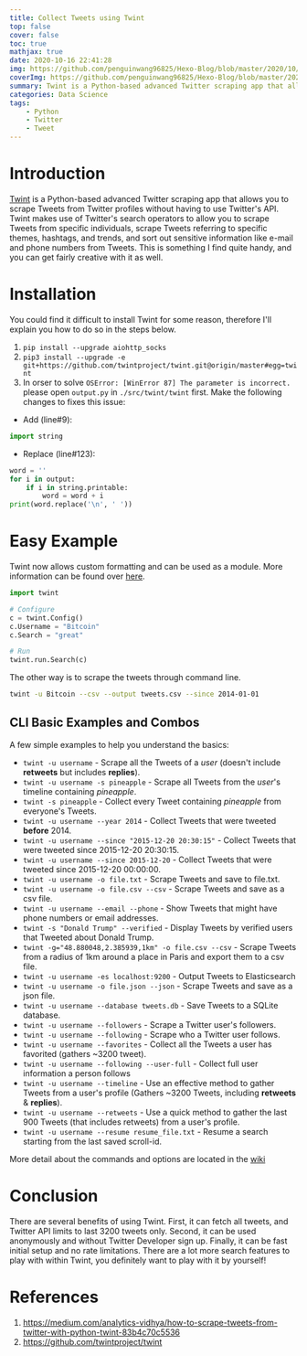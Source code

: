 ```yaml
---
title: Collect Tweets using Twint
top: false
cover: false
toc: true
mathjax: true
date: 2020-10-16 22:41:28
img: https://github.com/penguinwang96825/Hexo-Blog/blob/master/2020/10/16/2020-10-16-collect-tweets-using-twint/wallhaven-j3ej9y.jpg?raw=true
coverImg: https://github.com/penguinwang96825/Hexo-Blog/blob/master/2020/10/16/2020-10-16-collect-tweets-using-twint/wallhaven-j3ej9y.jpg?raw=true
summary: Twint is a Python-based advanced Twitter scraping app that allows you to scrape Tweets from Twitter profiles without having to use Twitter's API. Twint makes use of Twitter's search operators to allow you to scrape Tweets from specific individuals, scrape Tweets referring to specific themes, hashtags, and trends, and sort out sensitive information like e-mail and phone numbers from Tweets. This is something I find quite handy, and you can get fairly creative with it as well.
categories: Data Science
tags:
	- Python
	- Twitter
	- Tweet
---
```


# Introduction

[Twint](https://github.com/twintproject/twint) is a Python-based advanced Twitter scraping app that allows you to scrape Tweets from Twitter profiles without having to use Twitter's API. Twint makes use of Twitter's search operators to allow you to scrape Tweets from specific individuals, scrape Tweets referring to specific themes, hashtags, and trends, and sort out sensitive information like e-mail and phone numbers from Tweets. This is something I find quite handy, and you can get fairly creative with it as well.

# Installation

You could find it difficult to install Twint for some reason, therefore I'll explain you how to do so in the steps below.

1. `pip install --upgrade aiohttp_socks`
2. `pip3 install --upgrade -e git+https://github.com/twintproject/twint.git@origin/master#egg=twint`
3. In orser to solve `OSError: [WinError 87] The parameter is incorrect.` please open `output.py` in `./src/twint/twint` first. Make the following changes to fixes this issue:

- Add (line#9):
```python
import string
``` 

- Replace (line#123):
```python
word = ''
for i in output:
	if i in string.printable:
		word = word + i
print(word.replace('\n', ' '))
```

# Easy Example

Twint now allows custom formatting and can be used as a module. More information can be found over [here](https://github.com/twintproject/twint/wiki).

```python
import twint

# Configure
c = twint.Config()
c.Username = "Bitcoin"
c.Search = "great"

# Run
twint.run.Search(c)
```

The other way is to scrape the tweets through command line.

```bash
twint -u Bitcoin --csv --output tweets.csv --since 2014-01-01 
```

## CLI Basic Examples and Combos
A few simple examples to help you understand the basics:

- `twint -u username` - Scrape all the Tweets of a *user* (doesn't include **retweets** but includes **replies**).
- `twint -u username -s pineapple` - Scrape all Tweets from the *user*'s timeline containing _pineapple_.
- `twint -s pineapple` - Collect every Tweet containing *pineapple* from everyone's Tweets.
- `twint -u username --year 2014` - Collect Tweets that were tweeted **before** 2014.
- `twint -u username --since "2015-12-20 20:30:15"` - Collect Tweets that were tweeted since 2015-12-20 20:30:15.
- `twint -u username --since 2015-12-20` - Collect Tweets that were tweeted since 2015-12-20 00:00:00.
- `twint -u username -o file.txt` - Scrape Tweets and save to file.txt.
- `twint -u username -o file.csv --csv` - Scrape Tweets and save as a csv file.
- `twint -u username --email --phone` - Show Tweets that might have phone numbers or email addresses.
- `twint -s "Donald Trump" --verified` - Display Tweets by verified users that Tweeted about Donald Trump.
- `twint -g="48.880048,2.385939,1km" -o file.csv --csv` - Scrape Tweets from a radius of 1km around a place in Paris and export them to a csv file.
- `twint -u username -es localhost:9200` - Output Tweets to Elasticsearch
- `twint -u username -o file.json --json` - Scrape Tweets and save as a json file.
- `twint -u username --database tweets.db` - Save Tweets to a SQLite database.
- `twint -u username --followers` - Scrape a Twitter user's followers.
- `twint -u username --following` - Scrape who a Twitter user follows.
- `twint -u username --favorites` - Collect all the Tweets a user has favorited (gathers ~3200 tweet).
- `twint -u username --following --user-full` - Collect full user information a person follows
- `twint -u username --timeline` - Use an effective method to gather Tweets from a user's profile (Gathers ~3200 Tweets, including **retweets** & **replies**).
- `twint -u username --retweets` - Use a quick method to gather the last 900 Tweets (that includes retweets) from a user's profile.
- `twint -u username --resume resume_file.txt` - Resume a search starting from the last saved scroll-id.

More detail about the commands and options are located in the [wiki](https://github.com/twintproject/twint/wiki/Commands)

# Conclusion

There are several benefits of using Twint. First, it can fetch all tweets, and Twitter API limits to last 3200 tweets only. Second, it can be used anonymously and without Twitter Developer sign up. Finally, it can be fast initial setup and no rate limitations. There are a lot more search features to play with within Twint, you definitely want to play with it by yourself!

# References

1. https://medium.com/analytics-vidhya/how-to-scrape-tweets-from-twitter-with-python-twint-83b4c70c5536
2. https://github.com/twintproject/twint